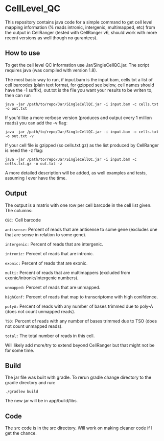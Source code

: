 # CellLevel_QC

This repository contains java code for a simple command to get cell level mapping information (% reads intronic, intergenic, multimapped, etc) from the output in CellRanger (tested with CellRanger v6, should work with more recent versions as well though no gurantees).

## How to use

To get the cell level QC information use Jar/SingleCellQC.jar. The script requires java (was compiled with version 1.8). 

The most basic way to run, if input.bam is the input bam, cells.txt a list of cell barcodes (plain text format, for gzipped see below, cell names should have the -1 suffix), out.txt is the file you want your results to be writen to, then can run

```
java -jar /path/to/repo/Jar/SingleCellQC.jar -i input.bam -c cells.txt -o out.txt
```

If you'd like a more verbose version (produces and output every 1 million reads) you can add the -v flag:

```
java -jar /path/to/repo/Jar/SingleCellQC.jar -i input.bam -c cells.txt -o out.txt -v
```

If your cell file is gzipped (so cells.txt.gz) as the list produced by CellRanger is need the -z flag:

```
java -jar /path/to/repo/Jar/SingleCellQC.jar -i input.bam -c cells.txt.gz -o out.txt -z
```

A more detailed description will be added, as well examples and tests, assuming I ever have the time.

## Output

The output is a matrix with one row per cell barcode in the cell list given. The columns:

`CBC:` Cell barcode

`antisense:` Percent of reads that are antisense to some gene (excludes one that are sense in relation to some gene).

`intergenic:` Percent of reads that are intergenic.

`intronic:` Percent of reads that are intronic.

`exonic:` Percent of reads that are exonic.

`multi:` Percent of reads that are multimappers (excluded from exonic/intronic/intergenic numbers).

`unmapped:` Percent of reads that are unmapped.

`highConf:` Percent of reads that map to transcriptome with high conifdence.

`polyA:` Percent of reads with any number of bases trimmed due to poly-A (does not count unmapped reads).

`TSO:` Percent of reads with any number of bases trimmed due to TSO (does not count unmapped reads).

`total:` The total number of reads in this cell.

Will likely add more/try to extend beyond CellRanger but that might not be for some time.

## Build

The jar file was built with gradle. To rerun gradle change directory to the gradle directory and run:

```
./gradlew build
```

The new jar will be in app/build/libs.

## Code

The src code is in the src directory. Will work on making cleaner code if I get the chance.
